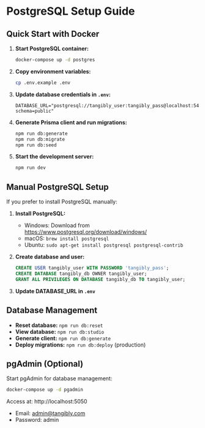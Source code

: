 # PostgreSQL Setup Guide

## Quick Start with Docker

1. **Start PostgreSQL container:**

   ```bash
   docker-compose up -d postgres
   ```

2. **Copy environment variables:**

   ```bash
   cp .env.example .env
   ```

3. **Update database credentials in `.env`:**

   ```env
   DATABASE_URL="postgresql://tangibly_user:tangibly_pass@localhost:5432/tangibly_db?schema=public"
   ```

4. **Generate Prisma client and run migrations:**

   ```bash
   npm run db:generate
   npm run db:migrate
   npm run db:seed
   ```

5. **Start the development server:**
   ```bash
   npm run dev
   ```

## Manual PostgreSQL Setup

If you prefer to install PostgreSQL manually:

1. **Install PostgreSQL:**
   - Windows: Download from https://www.postgresql.org/download/windows/
   - macOS: `brew install postgresql`
   - Ubuntu: `sudo apt-get install postgresql postgresql-contrib`

2. **Create database and user:**

   ```sql
   CREATE USER tangibly_user WITH PASSWORD 'tangibly_pass';
   CREATE DATABASE tangibly_db OWNER tangibly_user;
   GRANT ALL PRIVILEGES ON DATABASE tangibly_db TO tangibly_user;
   ```

3. **Update DATABASE_URL in `.env`**

## Database Management

- **Reset database:** `npm run db:reset`
- **View database:** `npm run db:studio`
- **Generate client:** `npm run db:generate`
- **Deploy migrations:** `npm run db:deploy` (production)

## pgAdmin (Optional)

Start pgAdmin for database management:

```bash
docker-compose up -d pgadmin
```

Access at: http://localhost:5050

- Email: admin@tangibly.com
- Password: admin
